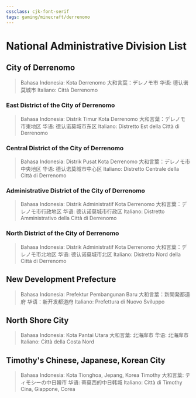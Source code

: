 ```yaml
---
cssclass: cjk-font-serif
tags: gaming/minecraft/derrenomo
---
```


# National Administrative Division List

## City of Derrenomo

> Bahasa Indonesia: Kota Derrenomo
> 大和言葉：デレノモ市
> 华语: 德认诺莫城市
> Italiano: Città Derrenomo

### East District of the City of Derrenomo

> Bahasa Indonesia: Distrik Timur Kota Derrenomo
> 大和言葉：デレノモ市東地区
> 华语: 德认诺莫城市东区
> Italiano: Distretto Est della Città di Derrenomo

### Central District of the City of Derrenomo

> Bahasa Indonesia: Distrik Pusat Kota Derrenomo
> 大和言葉：デレノモ市中央地区
> 华语: 德认诺莫城市中心区
> Italiano: Distretto Centrale della Città di Derrenomo

### Administrative District of the City of Derrenomo

> Bahasa Indonesia: Distrik Administratif Kota Derrenomo
> 大和言葉：デレノモ市行政地区
> 华语: 德认诺莫城市行政区
> Italiano: Distretto Amministrativo della Città di Derrenomo

### North District of the City of Derrenomo

> Bahasa Indonesia: Distrik Administratif Kota Derrenomo
> 大和言葉：デレノモ市北地区
> 华语: 德认诺莫城市北区
> Italiano: Distretto Nord della Città di Derrenomo

## New Development Prefecture

> Bahasa Indonesia: Prefektur Pembangunan Baru
> 大和言葉：新開発都道府
> 华语：新开发都道府
> Italiano: Prefettura di Nuovo Sviluppo

## North Shore City

> Bahasa Indonesia: Kota Pantai Utara
> 大和言葉: 北海岸市
> 华语: 北海岸市
> Italiano: Città della Costa Nord

## Timothy's Chinese, Japanese, Korean City

> Bahasa Indonesia: Kota Tionghoa, Jepang, Korea Timothy
> 大和言葉: ティモシーの中日韓市
> 华语: 蒂莫西的中日韩城
> Italiano: Città di Timothy Cina, Giappone, Corea
